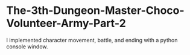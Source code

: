 # The-3th-Dungeon-Master-Choco-Volunteer-Army-Part-2
I implemented character movement, battle, and ending with a python console window.
